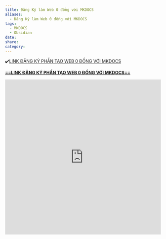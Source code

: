 ```yaml
---
title: Đăng Ký làm Web 0 đồng với MKDOCS
aliases:
  - Đăng Ký làm Web 0 đồng với MKDOCS
tags:
  - MKDOCS
  - Obsidian
date: 
share: 
category:
---
```


✔️[LINK ĐĂNG KÝ PHẦN TẠO WEB 0 ĐỒNG VỚI MKDOCS](https://forms.gle/FHovNTyH5vWgjgbW8)

<u>**==LINK ĐĂNG KÝ PHẦN TẠO WEB 0 ĐỒNG VỚI MKDOCS==**</u>
<iFrame src="https://forms.gle/FHovNTyH5vWgjgbW8" width="100%" height="500px" name="the-iFrame" frameborder="0"></iFrame><br>